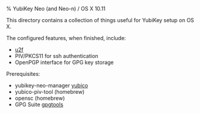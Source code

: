 % YubiKey Neo (and Neo-n) / OS X 10.11

This directory contains a collection of things useful for YubiKey setup on OS X.

The configured features, when finished, include:

* [u2f](https://www.google.com/search?q=u2f&oq=u2f&aqs=chrome..69i57j69i60j69i61.401j0j7&sourceid=chrome&es_sm=91&ie=UTF-8)
* PIV/PKCS11 for ssh authentication
* OpenPGP interface for GPG key storage

Prerequisites:

* yubikey-neo-manager [yubico](https://developers.yubico.com/yubikey-neo-manager/)
* yubico-piv-tool (homebrew)
* opensc (homebrew)
* GPG Suite [gpgtools](https://gpgtools.org/)

